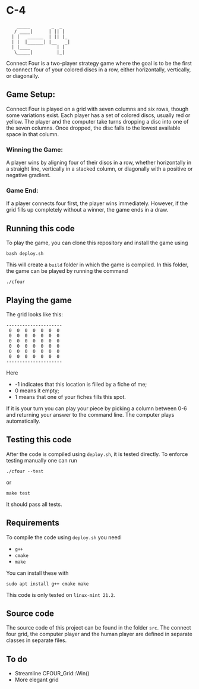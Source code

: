 # C-4
```
    _____        _  _    
   / ____|      | || |   
  | |   ______  | || |_  
  | |  |______| |__   _| 
  | |____          | |   
   \_____|         |_|   

```
Connect Four is a two-player strategy game where the goal is to be the first to connect four of your colored discs in a row, either horizontally, vertically, or diagonally.

## Game Setup:
Connect Four is played on a grid with seven columns and six rows, though some variations exist. Each player has a set of colored discs, usually red or yellow. The player and the computer take turns dropping a disc into one of the seven columns. Once dropped, the disc falls to the lowest available space in that column.

### Winning the Game:
A player wins by aligning four of their discs in a row, whether horizontally in a straight line, vertically in a stacked column, or diagonally with a positive or negative gradient.

### Game End:
If a player connects four first, the player wins immediately. However, if the grid fills up completely without a winner, the game ends in a draw.

## Running this code
To play the game, you can clone this repository and install the game using
```
bash deploy.sh
```

This will create a `build` folder in which the game is compiled. In this folder, the game can be played by running the command
```
./cfour
```

## Playing the game

The grid looks like this: 
```
---------------------
 0  0  0  0  0  0  0 
 0  0  0  0  0  0  0 
 0  0  0  0  0  0  0 
 0  0  0  0  0  0  0 
 0  0  0  0  0  0  0 
 0  0  0  0  0  0  0 
---------------------
```

Here
 - -1 indicates that this location is filled by a fiche of me; 
 -  0 means it empty;
 -  1 means that one of your fiches fills this spot.

If it is your turn you can play your piece by picking a column between 0-6 and returning your answer to the command line. The computer plays automatically.




## Testing this code
After the code is compiled using `deploy.sh`, it is tested directly. To enforce testing manually one can run
```
./cfour --test
```

or
```
make test
```
It should pass all tests.

## Requirements
To compile the code using `deploy.sh` you need
- `g++`
- `cmake`
- `make`

You can install these with
```
sudo apt install g++ cmake make
```

This code is only tested on `linux-mint 21.2`.

## Source code
The source code of this project can be found in the folder `src`. The connect four grid, the computer player and the human player are defined in separate classes in separate files.


## To do
 - Streamline CFOUR_Grid::Win()
 - More elegant grid
